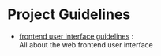 # Project Guidelines

- [frontend user interface guidelines](../docs/frontend-user-interface-guidelines.md) :  
  All about the web frontend user interface
